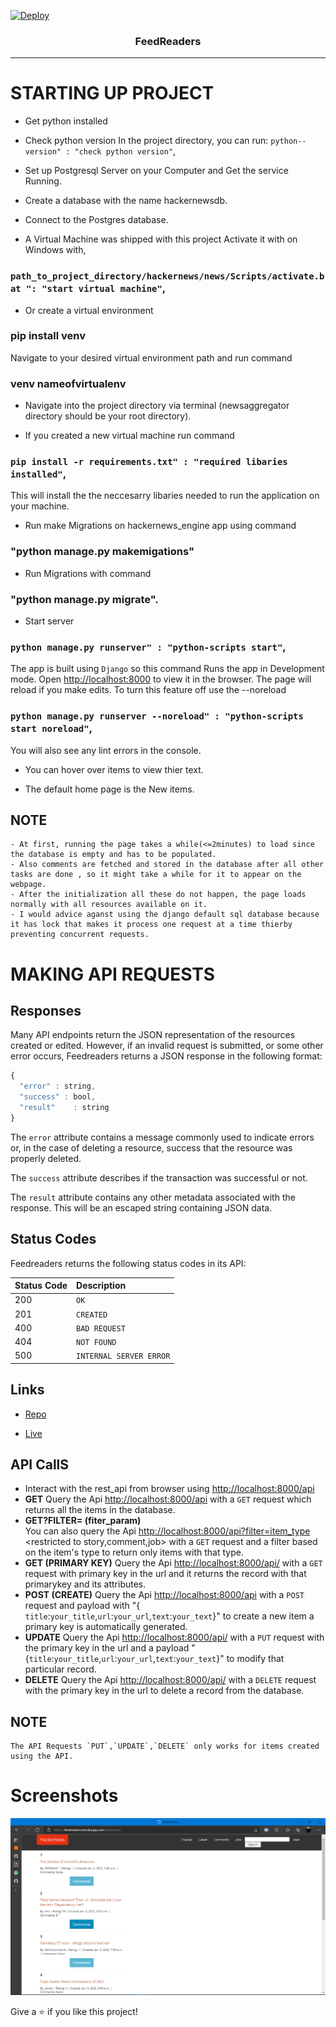 [![Deploy](https://www.herokucdn.com/deploy/button.svg)](https://heroku.com/deploy?template=https://github.com/derhnyel/feedreaders)

<h3 align="center">FeedReaders</h1>
<hr/>

# STARTING UP PROJECT
- Get python installed

- Check python version
In the project directory, you can run:
`python--version" : "check python version"`,

- Set up Postgresql Server on your Computer and Get the service Running.
 
- Create a database with the name hackernewsdb.

- Connect to the Postgres database.

- A Virtual Machine was shipped with this project Activate it with  on Windows with,
### `path_to_project_directory/hackernews/news/Scripts/activate.bat ": "start virtual machine"`,

- Or create a virtual environment 
### pip install venv
Navigate to your desired virtual environment path and run command
### venv nameofvirtualenv

- Navigate into the project directory via terminal (newsaggregator directory should be your root directory).

- If you created a new virtual machine run command 
### `pip install -r requirements.txt" : "required libaries installed"`,
This will install the the neccesarry libaries needed to run the application on your machine. 

- Run make Migrations on hackernews_engine app using command 
### "python manage.py makemigations"

- Run Migrations with command 
### "python manage.py migrate".

- Start server 
### `python manage.py runserver" : "python-scripts start"`,
The app is built using `Django` so this command Runs the app in Development mode. Open [http://localhost:8000](http://localhost:8000) to view it in the browser. The page will reload if you make edits. 
To turn this feature off use the --noreload 
### `python manage.py runserver --noreload" : "python-scripts start noreload"`, 
You will also see any lint errors in the console.

- You can hover over items to view thier text.

- The default home page is the New items.

## NOTE
    - At first, running the page takes a while(<=2minutes) to load since the database is empty and has to be populated.
    - Also comments are fetched and stored in the database after all other tasks are done , so it might take a while for it to appear on the webpage.
    - After the initialization all these do not happen, the page loads normally with all resources available on it. 
    - I would advice aganst using the django default sql database because it has lock that makes it process one request at a time thierby preventing concurrent requests.   

# MAKING API REQUESTS

## Responses

Many API endpoints return the JSON representation of the resources created or edited. However, if an invalid request is submitted, or some other error occurs, Feedreaders returns a JSON response in the following format:

```javascript
{
  "error" : string,
  "success" : bool,
  "result"    : string
}
```

The `error` attribute contains a message commonly used to indicate errors or, in the case of deleting a resource, success that the resource was properly deleted.

The `success` attribute describes if the transaction was successful or not.

The `result` attribute contains any other metadata associated with the response. This will be an escaped string containing JSON data.

## Status Codes

Feedreaders returns the following status codes in its API:

| Status Code | Description |
| :--- | :--- |
| 200 | `OK` |
| 201 | `CREATED` |
| 400 | `BAD REQUEST` |
| 404 | `NOT FOUND` |
| 500 | `INTERNAL SERVER ERROR` |

## Links

- [Repo](https://github.com/derhnyel/feedreaders "feedreaders Repo")

- [Live](https://feedreaders.herokuapp.com "Live View")


## API CallS

- Interact with the rest_api from browser using [http://localhost:8000/api](http://localhost:8000/api)
- **GET** 
Query the Api  [http://localhost:8000/api](http://localhost:8000/api) with a `GET` request which returns all the items in the database.
- **GET?FILTER= (fiter_param)**   
You can also query the Api [http://localhost:8000/api?filter=item_type](http://localhost:8000/api/filter=item_type) <restricted to story,comment,job> with a `GET` request and a filter based on the item's type to return only items with that type.
- **GET<PK> (PRIMARY KEY)** 
Query the Api [http://localhost:8000/api/<pk>](http://localhost:8000/api/<pk>) with a `GET` request with primary key in the url and it returns the record with that primarykey and its attributes.
- **POST (CREATE)** 
Query the Api  [http://localhost:8000/api](http://localhost:8000/api) with a `POST` request and payload with 
"{ `title`:`your_title`,`url`:`your_url`,`text`:`your_text`}" to create a new item a primary key is automatically generated.
- **UPDATE**
Query the Api [http://localhost:8000/api/<pk>](http://localhost:8000/api/<pk>) with a `PUT` request with the primary key in the url and a payload "{`title`:`your_title`,`url`:`your_url`,`text`:`your_text`}" to modify that particular record.
- **DELETE**
Query the Api [http://localhost:8000/api/<pk>](http://localhost:8000/api/<pk>) with a `DELETE` request with the primary key in the url to delete a record from the database.

## NOTE 
    The API Requests `PUT`,`UPDATE`,`DELETE` only works for items created using the API.




# Screenshots

![Home Page](/screenshots/1.png "Home Page")


Give a ⭐️ if you like this project!